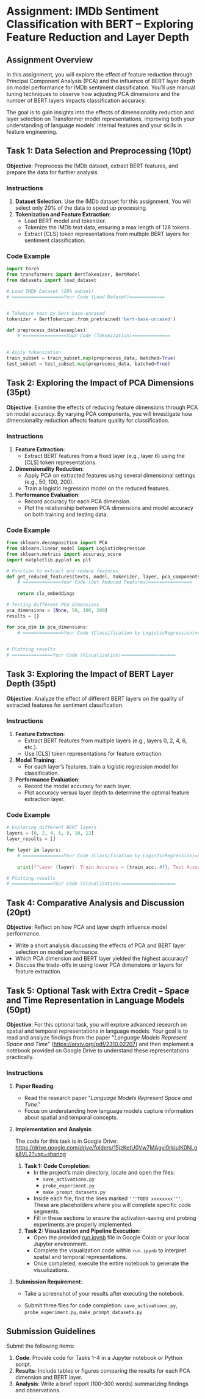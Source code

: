 # Assignment: IMDb Sentiment Classification with BERT – Exploring Feature Reduction and Layer Depth

## Assignment Overview

In this assignment, you will explore the effect of feature reduction through Principal Component Analysis (PCA) and the influence of BERT layer depth on model performance for IMDb sentiment classification. You’ll use manual tuning techniques to observe how adjusting PCA dimensions and the number of BERT layers impacts classification accuracy.

The goal is to gain insights into the effects of dimensionality reduction and layer selection on Transformer model representations, improving both your understanding of language models' internal features and your skills in feature engineering.

## Task 1: Data Selection and Preprocessing (10pt)

**Objective**: Preprocess the IMDb dataset, extract BERT features, and prepare the data for further analysis.

### Instructions

1. **Dataset Selection**: Use the IMDb dataset for this assignment. You will select only 20% of the data to speed up processing.
2. **Tokenization and Feature Extraction**:
   - Load BERT model and tokenizer.
   - Tokenize the IMDb text data, ensuring a max length of 128 tokens.
   - Extract [CLS] token representations from multiple BERT layers for sentiment classification.
   
### Code Example

```python
import torch
from transformers import BertTokenizer, BertModel
from datasets import load_dataset

# Load IMDb Dataset (20% subset)
# ===================Your Code (Load Dataset)=============


# Tokenize text by bert-base-uncased
tokenizer = BertTokenizer.from_pretrained('bert-base-uncased')

def preprocess_data(examples):
    # ================Your Code (Tokenization)==============
    

# Apply tokenization
train_subset = train_subset.map(preprocess_data, batched=True)
test_subset = test_subset.map(preprocess_data, batched=True)
```

## Task 2: Exploring the Impact of PCA Dimensions (35pt)

**Objective**: Examine the effects of reducing feature dimensions through PCA on model accuracy. By varying PCA components, you will investigate how dimensionality reduction affects feature quality for classification.

### Instructions

1. **Feature Extraction**:
   - Extract BERT features from a fixed layer (e.g., layer 6) using the [CLS] token representations.
2. **Dimensionality Reduction**:
   - Apply PCA on extracted features using several dimensional settings (e.g., 50, 100, 200).
   - Train a logistic regression model on the reduced features.
3. **Performance Evaluation**:
   - Record accuracy for each PCA dimension.
   - Plot the relationship between PCA dimensions and model accuracy on both training and testing data.

### Code Example

```python
from sklearn.decomposition import PCA
from sklearn.linear_model import LogisticRegression
from sklearn.metrics import accuracy_score
import matplotlib.pyplot as plt

# Function to extract and reduce features
def get_reduced_features(texts, model, tokenizer, layer, pca_components):
    # ==============Your Code (Get Reduced Features)================
    
    return cls_embeddings

# Testing different PCA dimensions
pca_dimensions = [None, 50, 100, 200]
results = {}

for pca_dim in pca_dimensions:
    # ===============Your Code (Classification by LogisticRegression)====================
    

# Plotting results
# ===============Your Code (Visualization)====================
```

## Task 3: Exploring the Impact of BERT Layer Depth (35pt)

**Objective**: Analyze the effect of different BERT layers on the quality of extracted features for sentiment classification.

### Instructions

1. **Feature Extraction**:
   - Extract BERT features from multiple layers (e.g., layers 0, 2, 4, 6, etc.).
   - Use [CLS] token representations for feature extraction.
2. **Model Training**:
   - For each layer’s features, train a logistic regression model for classification.
3. **Performance Evaluation**:
   - Record the model accuracy for each layer.
   - Plot accuracy versus layer depth to determine the optimal feature extraction layer.

### Code Example

```python
# Exploring different BERT layers
layers = [0, 2, 4, 6, 8, 10, 12]
layer_results = []

for layer in layers:
    # ===============Your Code (Classification by LogisticRegression)====================
    
    print(f"Layer {layer}: Train Accuracy = {train_acc:.4f}, Test Accuracy = {test_acc:.4f}")

# Plotting results
# ===============Your Code (Visualization)====================
```

## Task 4: Comparative Analysis and Discussion (20pt)

**Objective**: Reflect on how PCA and layer depth influence model performance.

- Write a short analysis discussing the effects of PCA and BERT layer selection on model performance.
- Which PCA dimension and BERT layer yielded the highest accuracy?
- Discuss the trade-offs in using lower PCA dimensions or layers for feature extraction.





## Task 5: Optional Task with Extra Credit – Space and Time Representation in Language Models (50pt)

**Objective**: For this optional task, you will explore advanced research on spatial and temporal representations in language models. Your goal is to read and analyze findings from the paper "*Language Models Represent Space and Time*" (https://arxiv.org/pdf/2310.02207) and then implement a notebook provided on Google Drive to understand these representations practically.

### Instructions

1. **Paper Reading**:

   - Read the research paper "*Language Models Represent Space and Time*."
   - Focus on understanding how language models capture information about spatial and temporal concepts.

2. **Implementation and Analysis**:

   The code for this task is in Google Drive: https://drive.google.com/drive/folders/15jzKetU0Vw7MAgvl0rkiuIK0NLgk8VL2?usp=sharing

   1. **Task 1: Code Completion**:
      - In the project’s main directory, locate and open the files:
        - `save_activations.py`
        - `probe_experiment.py`
        - `make_prompt_datasets.py`
      - Inside each file, find the lines marked `'''TODO xxxxxxxx'''`. These are placeholders where you will complete specific code segments.
      - Fill in these sections to ensure the activation-saving and probing experiments are properly implemented.
   2. **Task 2: Visualization and Pipeline Execution**:
      - Open the provided [run.ipynb](https://drive.google.com/file/d/1MFssSKAUuDLWXoxEkyKPXi2ncS0JfPMW/view?usp=sharing) file in Google Colab or your local Jupyter environment. 
      - Complete the visualization code within `run.ipynb` to interpret spatial and temporal representations.
      - Once completed, execute the entire notebook to generate the visualizations.

3. **Submission Requirement**:
   - Take a screenshot of your results after executing the notebook.

   - Submit three files for code completion: `save_activations.py`, `probe_experiment.py`, `make_prompt_datasets.py`

     

## Submission Guidelines

Submit the following items:

1. **Code**: Provide code for Tasks 1–4 in a Jupyter notebook or Python script.
2. **Results**: Include tables or figures comparing the results for each PCA dimension and BERT layer.
3. **Analysis**: Write a brief report (100–300 words) summarizing findings and observations.